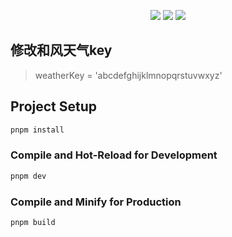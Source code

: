 <p align="center">
<!--     <img src="https://img.shields.io/badge/Python-brightgreen.svg"/>
    <img src="https://img.shields.io/badge/Django-orange.svg"/>
    <img src="https://img.shields.io/badge/FastAPI-brightgreen.svg"/> -->
    <img src="https://img.shields.io/badge/Vue3-blue.svg"/>
    <img src="https://img.shields.io/badge/Vite-orange.svg"/>
<!--     <img src="https://img.shields.io/badge/NaiveUI-blue.svg"/> -->
<!--     <img src="https://img.shields.io/badge/license-Apache-green.svg"/> -->
    <a href="https://gitee.com/youlaiorg" target="_blank">
        <img src="https://img.shields.io/badge/Author-xuehaoweng-orange.svg"/>
    </a>
</p>

## 修改和风天气key

> weatherKey = 'abcdefghijklmnopqrstuvwxyz'
## Project Setup

```sh
pnpm install
```

### Compile and Hot-Reload for Development

```sh
pnpm dev
```

### Compile and Minify for Production

```sh
pnpm build
```
